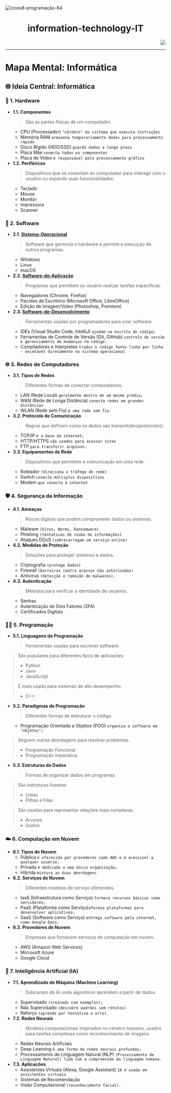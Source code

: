 ![icons8-programação-64](https://github.com/user-attachments/assets/060b1711-c071-41e2-9dfd-60535dc3e3ee) 

<h1 align="center"> information-technology-IT </h1>
<p align="right">
<img loading="lazy" src="http://img.shields.io/static/v1?label=STATUS&message=EM%20DESENVOLVIMENTO"/> 
</p>

---

# Mapa Mental: Informática

## 🌐 Ideia Central: Informática

### 📁 1. Hardware
- **1.1. Componentes**
  > São as partes físicas de um computador.
  - CPU (Processador) ```"cérebro" do sistema que executa instruções```
  - Memória RAM ```armazena temporariamente dados para processamento rápido```
  - Disco Rígido (HDD/SSD) ```guarda dados a longo prazo```
  - Placa Mãe ```conecta todos os componentes```
  - Placa de Vídeo ```é responsável pelo processamento gráfico```
- **1.2. Periféricos**
  > Dispositivos que se conectam ao computador para interagir com o usuário ou expandir suas funcionalidades.
  - Teclado
  - Mouse
  - Monitor
  - Impressora
  - Scanner

### 💾 2. Software
- **2.1. [Sistema-Operacional](docs/Sistema-Operacional.md)**
  > Software que gerencia o hardware e permite a execução de outros programas.
  - Windows
  - Linux
  - macOS
- **2.2. [Software-de-Aplicação](docs/Software-de-Aplicação.md)**
  > Programas que permitem ao usuário realizar tarefas específicas.
  - Navegadores (Chrome, Firefox)
  - Pacotes de Escritório (Microsoft Office, LibreOffice)
  - Edição de Imagem/Vídeo (Photoshop, Premiere)
- **2.3. [Software-de-Desenvolvimento](docs/Software-de-Desenvolvimento.md)**
  > Ferramentas usadas por programadores para criar software.
  - IDEs (Visual Studio Code, IntelliJ) ```ajudam na escrita de código;```
  - Ferramentas de Controle de Versão (Git, GitHub) ```controle de versão e gerenciamento de mudanças no código.```
  - Compiladores e Interpretes ```traduz o código fonte linha por linha - excetável diretamente no sistema operacional```

### 🌐 3. Redes de Computadores
- **3.1. Tipos de Redes**
  > Diferentes formas de conectar computadores.
  - LAN (Rede Local) ```geralmente dentro de um mesmo prédio;```
  - WAN (Rede de Longa Distância) ```conecta redes em grandes distâncias```
  - WLAN (Rede sem Fio) ```é uma rede sem fio.```
- **3.2. Protocolo de Comunicação**
  > Regras que definem como os dados são transmitidos(protocolos).
  - TCP/IP ```é a base da internet;```
  - HTTP/HTTPS ```são usados para acessar sites```
  - FTP ```para transferir arquivos.```
- **3.3. Equipamentos de Rede**
  > Dispositivos que permitem a comunicação em uma rede.
  - Roteador ```(direciona o tráfego de rede)```
  - Switch ```conecta múltiplos dispositivos```
  - Modem ```que conecta à internet```

### 🛡️ 4. Segurança da Informação
- **4.1. Ameaças**
  > Riscos digitais que podem comprometer dados ou sistemas.
  - Malware ````(Vírus, Worms, Ransomware)````
  - Phishing ```(tentativas de roubo de informações)```
  - Ataques DDoS ```(sobrecarregam um serviço online)```
- **4.2. Medidas de Proteção**
  > Soluções para proteger sistemas e dados.
  - Criptografia ```(protege dados)```
  - Firewall ```(barreiras contra acessos não autorizados)```
  - Antivírus ```(detecção e remoção de malwares).```
- **4.3. Autenticação**
  > Métodos para verificar a identidade de usuários.
  - Senhas
  - Autenticação de Dois Fatores (2FA)
  - Certificados Digitais

### 👨‍💻 5. Programação
- **5.1. Linguagens de Programação**
  > Ferramentas usadas para escrever software.

> São populares para diferentes tipos de aplicações
  > - Python
  > - Java
  > - JavaScript
    
> É mais usado para sistemas de alto desempenho.
  > - C++ 
    
- **5.2. Paradigmas de Programação**
  > Diferentes formas de estruturar o código.
  - Programação Orientada a Objetos (POO) ```organiza o software em "objetos";```

> Seguem outras abordagens para resolver problemas.
  > - Programação Funcional
  > - Programação Imperativa
- **5.3. Estruturas de Dados**
  > Formas de organizar dados em programas

> São estruturas lineares
  > - Listas
  > - Pilhas e Filas

> São usadas para representar relações mais complexas.
  > - Árvores
  > - Grafos

### ☁️ 6. Computação em Nuvem
- **6.1. Tipos de Nuvem**
  - Pública ```é oferecida por provedores como AWS e é acessível a qualquer usuário;```
  - Privada ```é dedicada a uma única organização;```
  - Híbrida ```mistura as duas abordagens.```
- **6.2. Serviços de Nuvem**
  > Diferentes modelos de serviço oferecidos.
  - IaaS (Infraestrutura como Serviço) ```fornece recursos básicos como servidores;```
  - PaaS (Plataforma como Serviço)```oferece plataformas para desenvolver aplicativos;```
  - SaaS (Software como Serviço) ```entrega software pela internet, como Google Docs.```
- **6.3. Provedores de Nuvem**
  > Empresas que fornecem serviços de computação em nuvem.
  - AWS (Amazon Web Services)
  - Microsoft Azure
  - Google Cloud

### 🧠 7. Inteligência Artificial (IA)
- **7.1. Aprendizado de Máquina (Machine Learning)**
  > Subcampo da IA onde algoritmos aprendem a partir de dados.
  - Supervisado ```(treinado com exemplos);```
  - Não Supervisado ```(descobre padrões sem rótulos)```
  - Reforço ```(aprende por tentativa e erro).```
- **7.2. Redes Neurais**
  > Modelos computacionais inspirados no cérebro humano, usados para tarefas complexas como reconhecimento de imagens.
  - Redes Neurais Artificiais 
  - Deep Learning ```é uma forma de redes neurais profundas;```
  - Processamento de Linguagem Natural (NLP) ```(Processamento de Linguagem Natural) lida com a compreensão da linguagem humana.```
- **7.3. Aplicações**
  - Assistentes Virtuais (Alexa, Google Assistant) ```IA é usada em assistentes virtuais```
  - Sistemas de Recomendação
  - Visão Computacional ```(reconhecimento facial).```
